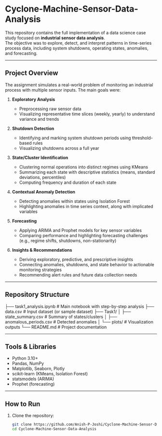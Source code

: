 # Cyclone-Machine-Sensor-Data-Analysis

This repository contains the full implementation of a data science case study focused on **industrial sensor data analysis**.  
The objective was to explore, detect, and interpret patterns in time-series process data, including system shutdowns, operating states, anomalies, and forecasting.

---

## Project Overview
The assignment simulates a real-world problem of monitoring an industrial process with multiple sensor inputs. The main goals were:

1. **Exploratory Analysis**  
   - Preprocessing raw sensor data  
   - Visualizing representative time slices (weekly, yearly) to understand variance and trends  

2. **Shutdown Detection**  
   - Identifying and marking system shutdown periods using threshold-based rules  
   - Visualizing shutdowns across a full year  

3. **State/Cluster Identification**  
   - Clustering normal operations into distinct regimes using KMeans  
   - Summarizing each state with descriptive statistics (means, standard deviations, percentiles)  
   - Computing frequency and duration of each state  

4. **Contextual Anomaly Detection**  
   - Detecting anomalies within states using Isolation Forest  
   - Highlighting anomalies in time series context, along with implicated variables  

5. **Forecasting**  
   - Applying ARIMA and Prophet models for key sensor variables  
   - Comparing performance and highlighting forecasting challenges (e.g., regime shifts, shutdowns, non-stationarity)  

6. **Insights & Recommendations**  
   - Deriving exploratory, predictive, and prescriptive insights  
   - Connecting anomalies, shutdowns, and state behavior to actionable monitoring strategies  
   - Recommending alert rules and future data collection needs  

---

## Repository Structure
├── task1_analysis.ipynb # Main notebook with step-by-step analysis
├── data.csv # Input dataset (or sample dataset)
├── Task1/
│ ├── state_summary.csv # Summary of states/clusters
│ ├── anomalous_periods.csv # Detected anomalies
│ └── plots/ # Visualization outputs
└── README.md # Project documentation


---

## Tools & Libraries
- Python 3.10+  
- Pandas, NumPy  
- Matplotlib, Seaborn, Plotly  
- scikit-learn (KMeans, Isolation Forest)  
- statsmodels (ARIMA)  
- Prophet (forecasting)  

---

## How to Run
1. Clone the repository:  
   ```bash
   git clone https://github.com/Anish-P-Joshi/Cyclone-Machine-Sensor-Data-Analysis.git
   cd Cyclone-Machine-Sensor-Data-Analysis
